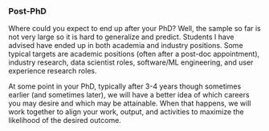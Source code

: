 ### Post-PhD

Where could you expect to end up after your PhD? Well, the sample so far is not very large so it is hard to generalize and predict. Students I have advised have ended up in both academia and industry positions. Some typical targets are academic positions (often after a post-doc appointment), industry research, data scientist roles, software/ML engineering, and user experience research roles. 

At some point in your PhD, typically after 3-4 years though sometimes earlier (and sometimes later), we will have a better idea of which careers you may desire and which may be attainable. When that happens, we will work together to align your work, output, and activities to maximize the likelihood of the desired outcome. 
